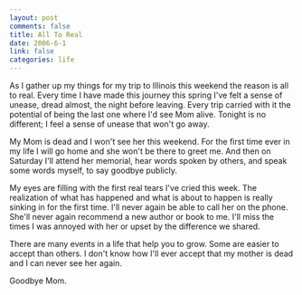 ```yaml
--- 
layout: post
comments: false
title: All To Real
date: 2006-6-1
link: false
categories: life
---
```

As I gather up my things for my trip to Illinois this weekend the reason is all to real. Every time I have made this journey this spring I've felt a sense of unease, dread almost, the night before leaving. Every trip carried with it the potential of being the last one where I'd see Mom alive. Tonight is no different; I feel a sense of unease that won't go away.

My Mom is dead and I won't see her this weekend. For the first time ever in my life I will go home and she won't be there to greet me. And then on Saturday I'll attend her memorial, hear words spoken by others, and speak some words myself, to say goodbye publicly.

My eyes are filling with the first real tears I've cried this week. The realization of what has happened and what is about to happen is really sinking in for the first time. I'll never again be able to call her on the phone. She'll never again recommend a new author or book to me. I'll miss the times I was annoyed with her or upset by the difference we shared.

There are many events in a life that help you to grow. Some are easier to accept than others. I don't know how I'll ever accept that my mother is dead and I can never see her again.

Goodbye Mom.
